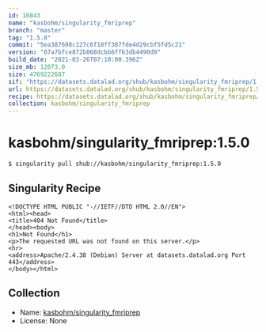 ```yaml
---
id: 10843
name: "kasbohm/singularity_fmriprep"
branch: "master"
tag: "1.5.0"
commit: "5ea387698c127c6f18ff387fde4d29cbf5fd5c21"
version: "67a7bfce872b868dcbb6ff63db4490d9"
build_date: "2021-03-26T07:10:00.396Z"
size_mb: 12073.0
size: 4769222687
sif: "https://datasets.datalad.org/shub/kasbohm/singularity_fmriprep/1.5.0/2021-03-26-5ea38769-67a7bfce/67a7bfce872b868dcbb6ff63db4490d9.sif"
url: https://datasets.datalad.org/shub/kasbohm/singularity_fmriprep/1.5.0/2021-03-26-5ea38769-67a7bfce/
recipe: https://datasets.datalad.org/shub/kasbohm/singularity_fmriprep/1.5.0/2021-03-26-5ea38769-67a7bfce/Singularity
collection: kasbohm/singularity_fmriprep
---
```


# kasbohm/singularity_fmriprep:1.5.0

```bash
$ singularity pull shub://kasbohm/singularity_fmriprep:1.5.0
```

## Singularity Recipe

```singularity
<!DOCTYPE HTML PUBLIC "-//IETF//DTD HTML 2.0//EN">
<html><head>
<title>404 Not Found</title>
</head><body>
<h1>Not Found</h1>
<p>The requested URL was not found on this server.</p>
<hr>
<address>Apache/2.4.38 (Debian) Server at datasets.datalad.org Port 443</address>
</body></html>
```

## Collection

 - Name: [kasbohm/singularity_fmriprep](https://github.com/kasbohm/singularity_fmriprep)
 - License: None

